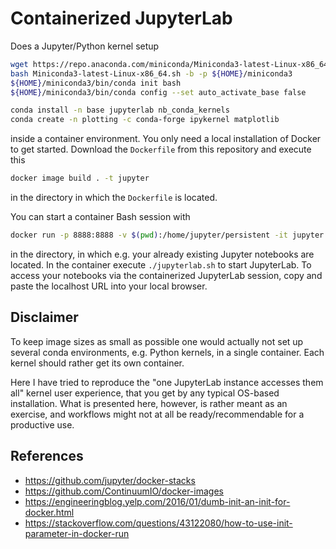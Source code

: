 # Containerized JupyterLab

Does a Jupyter/Python kernel setup

```bash
wget https://repo.anaconda.com/miniconda/Miniconda3-latest-Linux-x86_64.sh
bash Miniconda3-latest-Linux-x86_64.sh -b -p ${HOME}/miniconda3
${HOME}/miniconda3/bin/conda init bash
${HOME}/miniconda3/bin/conda config --set auto_activate_base false
```

```bash
conda install -n base jupyterlab nb_conda_kernels
conda create -n plotting -c conda-forge ipykernel matplotlib
```

inside a container environment. You only need a local installation of Docker to get started. Download the `Dockerfile` from this repository and execute this

```bash
docker image build . -t jupyter
```

in the directory in which the `Dockerfile` is located.

You can start a container Bash session with

```bash
docker run -p 8888:8888 -v $(pwd):/home/jupyter/persistent -it jupyter /bin/bash
```

in the directory, in which e.g. your already existing Jupyter notebooks are located. In the container execute `./jupyterlab.sh` to start JupyterLab. To access your notebooks via the containerized JupyterLab session, copy and paste the localhost URL into your local browser.

## Disclaimer

To keep image sizes as small as possible one would actually not set up several conda environments, e.g. Python kernels, in a single container. Each kernel should rather get its own container.

Here I have tried to reproduce the "one JupyterLab instance accesses them all" kernel user experience, that you get by any typical OS-based installation. What is presented here, however, is rather meant as an exercise, and workflows might not at all be ready/recommendable for a productive use.

## References

* https://github.com/jupyter/docker-stacks
* https://github.com/ContinuumIO/docker-images
* https://engineeringblog.yelp.com/2016/01/dumb-init-an-init-for-docker.html
* https://stackoverflow.com/questions/43122080/how-to-use-init-parameter-in-docker-run
